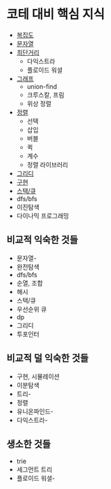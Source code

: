 # 코테 대비 핵심 지식

- [복집도](./complexity/complexity.md)
- [문자열](./string/string.md)
- [최단거리](./graph/shortestpath.md)
    - 다익스트라
    - 플로이드 워셜
- [그래프](./graph/graph.md)
    - union-find
    - 크루스칼, 프림
    - 위상 정렬
- [정렬](./sorting/sorting.md)
    - 선택
    - 삽입
    - 버블
    - 퀵
    - 계수
    - 정렬 라이브러리
- [그리디](./greedy/greedy.md)
- [구현](./implementation/implementation.md)
- [스택/큐](./stacknqueue/stacknqueue.md)
- dfs/bfs
- 이진탐색
- 다이나믹 프로그래밍
## 비교적 익숙한 것들

- 문자열-
- 완전탐색
- dfs/bfs
- 순열, 조합
- 해시
- 스택/큐
- 우선순위 큐
- dp
- 그리디
- 투포인터

## 비교적 덜 익숙한 것들

- 구현, 시뮬레이션
- 이분탐색
- 트리-
- 정렬
- 유니온파인드-
- 다익스트라-

## 생소한 것들

- trie
- 세그먼트 트리
- 플로이드 워셜-